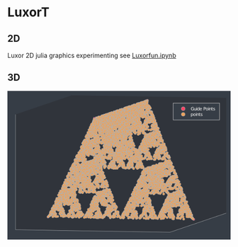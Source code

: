 # LuxorT

## 2D 

Luxor 2D julia graphics experimenting see [Luxorfun.ipynb](Luxorfun.ipynb)


## 3D 

![3d sierpinski tethrahedron](3dfun.gif)

